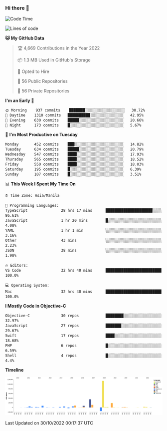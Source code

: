 ### Hi there 👋

<!--START_SECTION:waka-->
![Code Time](http://img.shields.io/badge/Code%20Time-3%2C259%20hrs%2048%20mins-blue)

![Lines of code](https://img.shields.io/badge/From%20Hello%20World%20I%27ve%20Written-2%20Million%20lines%20of%20code-blue)

**🐱 My GitHub Data** 

> 🏆 4,669 Contributions in the Year 2022
 > 
> 📦 1.3 MB Used in GitHub's Storage 
 > 
> 💼 Opted to Hire
 > 
> 📜 56 Public Repositories 
 > 
> 🔑 56 Private Repositories  
 > 
**I'm an Early 🐤** 

```text
🌞 Morning    937 commits    ███████░░░░░░░░░░░░░░░░░░   30.72% 
🌆 Daytime    1310 commits   ██████████░░░░░░░░░░░░░░░   42.95% 
🌃 Evening    630 commits    █████░░░░░░░░░░░░░░░░░░░░   20.66% 
🌙 Night      173 commits    █░░░░░░░░░░░░░░░░░░░░░░░░   5.67%

```
📅 **I'm Most Productive on Tuesday** 

```text
Monday       452 commits    ███░░░░░░░░░░░░░░░░░░░░░░   14.82% 
Tuesday      634 commits    █████░░░░░░░░░░░░░░░░░░░░   20.79% 
Wednesday    547 commits    ████░░░░░░░░░░░░░░░░░░░░░   17.93% 
Thursday     565 commits    ████░░░░░░░░░░░░░░░░░░░░░   18.52% 
Friday       550 commits    ████░░░░░░░░░░░░░░░░░░░░░   18.03% 
Saturday     195 commits    █░░░░░░░░░░░░░░░░░░░░░░░░   6.39% 
Sunday       107 commits    █░░░░░░░░░░░░░░░░░░░░░░░░   3.51%

```


📊 **This Week I Spent My Time On** 

```text
⌚︎ Time Zone: Asia/Manila

💬 Programming Languages: 
TypeScript               28 hrs 17 mins      █████████████████████░░░░   86.61% 
JavaScript               1 hr 20 mins        █░░░░░░░░░░░░░░░░░░░░░░░░   4.08% 
YAML                     1 hr 1 min          ░░░░░░░░░░░░░░░░░░░░░░░░░   3.16% 
Other                    43 mins             ░░░░░░░░░░░░░░░░░░░░░░░░░   2.23% 
JSON                     38 mins             ░░░░░░░░░░░░░░░░░░░░░░░░░   1.98%

🔥 Editors: 
VS Code                  32 hrs 40 mins      █████████████████████████   100.0%

💻 Operating System: 
Mac                      32 hrs 40 mins      █████████████████████████   100.0%

```

**I Mostly Code in Objective-C** 

```text
Objective-C              30 repos            ████████░░░░░░░░░░░░░░░░░   32.97% 
JavaScript               27 repos            ███████░░░░░░░░░░░░░░░░░░   29.67% 
Swift                    17 repos            ████░░░░░░░░░░░░░░░░░░░░░   18.68% 
PHP                      6 repos             █░░░░░░░░░░░░░░░░░░░░░░░░   6.59% 
Shell                    4 repos             █░░░░░░░░░░░░░░░░░░░░░░░░   4.4%

```


**Timeline**

![Chart not found](https://raw.githubusercontent.com/rad182/rad182/main/charts/bar_graph.png) 


 Last Updated on 30/10/2022 00:17:37 UTC
<!--END_SECTION:waka-->


<!--
**rad182/rad182** is a ✨ _special_ ✨ repository because its `README.md` (this file) appears on your GitHub profile.

Here are some ideas to get you started:

- 🔭 I’m currently working on ...
- 🌱 I’m currently learning ...
- 👯 I’m looking to collaborate on ...
- 🤔 I’m looking for help with ...
- 💬 Ask me about ...
- 📫 How to reach me: ...
- 😄 Pronouns: ...
- ⚡ Fun fact: ...
-->
